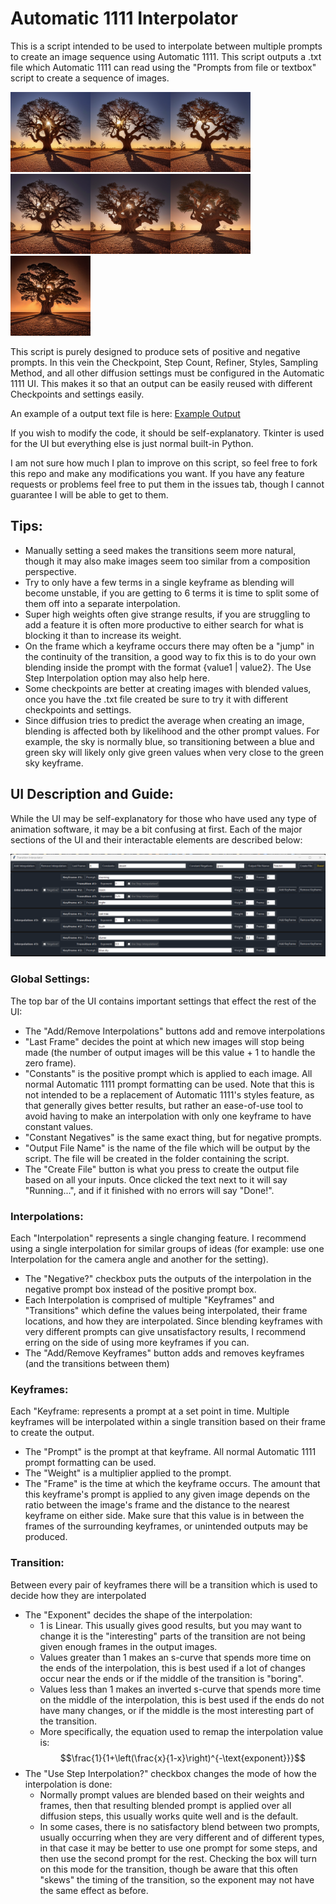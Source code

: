 # Automatic 1111 Interpolator

This is a script intended to be used to interpolate between multiple prompts to create an image sequence using Automatic 1111. This script outputs a .txt file which Automatic 1111 can read using the "Prompts from file or textbox" script to create a sequence of images.

<img src=Example/frame0.png width="128"><img src=Example/frame1.png width="128"><img src=Example/frame2.png width="128"><img src=Example/frame3.png width="128"><img src=Example/frame4.png width="128"><img src=Example/frame5.png width="128"><img src=Example/frame6.png width="128">

This script is purely designed to produce sets of positive and negative prompts. In this vein the Checkpoint, Step Count, Refiner, Styles, Sampling Method, and all other diffusion settings must be configured in the Automatic 1111 UI. This makes it so that an output can be easily reused with different Checkpoints and settings easily.

An example of a output text file is here: [Example Output](Example/ExampleOutput.txt)

If you wish to modify the code, it should be self-explanatory. Tkinter is used for the UI but everything else is just normal built-in Python.

I am not sure how much I plan to improve on this script, so feel free to fork this repo and make any modifications you want. If you have any feature requests or problems feel free to put them in the issues tab, though I cannot guarantee I will be able to get to them.

## Tips:
- Manually setting a seed makes the transitions seem more natural, though it may also make images seem too similar from a composition perspective.
- Try to only have a few terms in a single keyframe as blending will become unstable, if you are getting to 6 terms it is time to split some of them off into a separate interpolation.
- Super high weights often give strange results, if you are struggling to add a feature it is often more productive to either search for what is blocking it than to increase its weight.
- On the frame which a keyframe occurs there may often be a "jump" in the continuity of the transition, a good way to fix this is to do your own blending inside the prompt with the format {value1 | value2}. The Use Step Interpolation option may also help here.
- Some checkpoints are better at creating images with blended values, once you have the .txt file created be sure to try it with different checkpoints and settings.
- Since diffusion tries to predict the average when creating an image, blending is affected both by likelihood and the other prompt values. For example, the sky is normally blue, so transitioning between a blue and green sky will likely only give green values when very close to the green sky keyframe.

## UI Description and Guide:
While the UI may be self-explanatory for those who have used any type of animation software, it may be a bit confusing at first. Each of the major sections of the UI and their interactable elements are described below:

<img src=Example/ExampleInputs.png>

### Global Settings:
The top bar of the UI contains important settings that effect the rest of the UI:
- The "Add/Remove Interpolations" buttons add and remove interpolations
- "Last Frame" decides the point at which new images will stop being made (the number of output images will be this value + 1 to handle the zero frame).
- "Constants" is the positive prompt which is applied to each image. All normal Automatic 1111 prompt formatting can be used. Note that this is not intended to be a replacement of Automatic 1111's styles feature, as that generally gives better results, but rather an ease-of-use tool to avoid having to make an interpolation with only one keyframe to have constant values.
- "Constant Negatives" is the same exact thing, but for negative prompts.
- "Output File Name" is the name of the file which will be output by the script. The file will be created in the folder containing the script.
- The "Create File" button is what you press to create the output file based on all your inputs. Once clicked the text next to it will say "Running...", and if it finished with no errors will say "Done!".

### Interpolations:
Each "Interpolation" represents a single changing feature. I recommend using a single interpolation for similar groups of ideas (for example: use one Interpolation for the camera angle and another for the setting).
- The "Negative?" checkbox puts the outputs of the interpolation in the negative prompt box instead of the positive prompt box.
- Each Interpolation is comprised of multiple "Keyframes" and "Transitions" which define the values being interpolated, their frame locations, and how they are interpolated. Since blending keyframes with very different prompts can give unsatisfactory results, I recommend erring on the side of using more keyframes if you can.
- The "Add/Remove Keyframes" button adds and removes keyframes (and the transitions between them)

### Keyframes:
Each "Keyframe: represents a prompt at a set point in time. Multiple keyframes will be interpolated within a single transition based on their frame to create the output.
- The "Prompt" is the prompt at that keyframe. All normal Automatic 1111 prompt formatting can be used.
- The "Weight" is a multiplier applied to the prompt.
- The "Frame" is the time at which the keyframe occurs. The amount that this keyframe's prompt is applied to any given image depends on the ratio between the image's frame and the distance to the nearest keyframe on either side. Make sure that this value is in between the frames of the surrounding keyframes, or unintended outputs may be produced.

### Transition:
Between every pair of keyframes there will be a transition which is used to decide how they are interpolated
- The "Exponent" decides the shape of the interpolation:
  - 1 is Linear. This usually gives good results, but you may want to change it is the "interesting" parts of the transition are not being given enough frames in the output images.
  - Values greater than 1 makes an s-curve that spends more time on the ends of the interpolation, this is best used if a lot of changes occur near the ends or if the middle of the transition is "boring".
  - Values less than 1 makes an inverted s-curve that spends more time on the middle of the interpolation, this is best used if the ends do not have many changes, or if the middle is the most interesting part of the transition.
  - More specifically, the equation used to remap the interpolation value is: $$\frac{1}{1+\left(\frac{x}{1-x}\right)^{-\text{exponent}}}$$
- The "Use Step Interpolation?" checkbox changes the mode of how the interpolation is done:
  - Normally prompt values are blended based on their weights and frames, then that resulting blended prompt is applied over all diffusion steps, this usually works quite well and is the default.
  - In some cases, there is no satisfactory blend between two prompts, usually occurring when they are very different and of different types, in that case it may be better to use one prompt for some steps, and then use the second prompt for the rest. Checking the box will turn on this mode for the transition, though be aware that this often "skews" the timing of the transition, so the exponent may not have the same effect as before.
